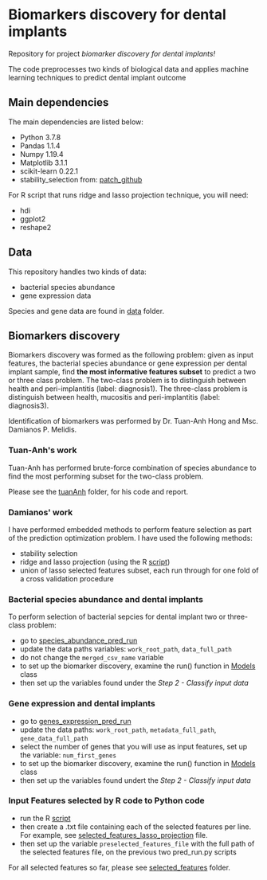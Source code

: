 # Biomarkers discovery for dental implants

Repository for project *biomarker discovery for dental implants!*

The code preprocesses two kinds of biological data and applies machine learning techniques to predict dental implant outcome

## Main dependencies
The main dependencies are listed below:
* Python 3.7.8
* Pandas 1.1.4
* Numpy 1.19.4
* Matplotlib 3.1.1
* scikit-learn 0.22.1
* stability_selection from: [patch_github](https://github.com/scikit-learn-contrib/stability-selection)

For R script that runs ridge and lasso projection technique, you will need:
* hdi
* ggplot2
* reshape2

## Data
This repository handles two kinds of data:
* bacterial species abundance
* gene expression data

Species and gene data are found in [data](data) folder.

## Biomarkers discovery
Biomarkers discovery was formed as the following problem: given as input features, the bacterial species abundance or gene expression per dental implant sample, find **the most informative features subset** to predict a two or three class problem.
The two-class problem is to distinguish between health and peri-implantitis (label: diagnosis1). The three-class problem is distinguish between health, mucositis and peri-implantitis (label: diagnosis3). 

Identification of biomarkers was performed by Dr. Tuan-Anh Hong and Msc. Damianos P. Melidis.

### Tuan-Anh's work
Tuan-Anh has performed brute-force combination of species abundance to find the most performing subset for the two-class problem. 

Please see the [tuanAnh](tuanAnh) folder, for his code and report.

### Damianos' work
I have performed embedded methods to perform feature selection as part of the prediction optimization problem. I have used the following methods:
* stability selection
* ridge and lasso projection (using the R [script](biomarker_disco.R))
* union of lasso selected features subset, each run through for one fold of a cross validation procedure

### Bacterial species abundance and dental implants
To perform selection of bacterial sepcies for dental implant two or three-class problem:
 * go to [species_abundance_pred_run](species_abundance_pred_run.py)
 * update the data paths variables: `work_root_path`, `data_full_path`
 * do not change the `merged_csv_name` variable
 * to set up the biomarker discovery, examine the run() function in [Models](Models.py) class
 * then set up the variables found under the *Step 2 - Classify input data*
 
### Gene expression and dental implants
 * go to [genes_expression_pred_run](biomarker_disco/genes_expression_pred_run.py)
 * update the data paths: `work_root_path`, `metadata_full_path`, `gene_data_full_path`
 * select the number of genes that you will use as input features, set up the variable: `num_first_genes`
 * to set up the biomarker discovery, examine the run() function in [Models](Models.py) class
 * then set up the variables found undert the *Step 2 - Classify input data*
 
### Input Features selected by R code to Python code
 * run the R [script](biomarker_disco.R)
 * then create a .txt file containing each of the selected features per line.
 For example, see [selected_features_lasso_projection](selected_features/filter_lasso_projection_diagnosis1.txt) file.
 * then set up the variable `preselected_features_file` with the full path of the selected features file, on the previous two pred_run.py scripts 

For all selected features so far, please see [selected_features](selected_features) folder.
